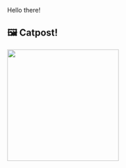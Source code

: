 Hello there!



## 🖼️ Catpost!

<sub>
    <img src="https://cdn2.thecatapi.com/images/dba.jpg" height="256">
</sub>

